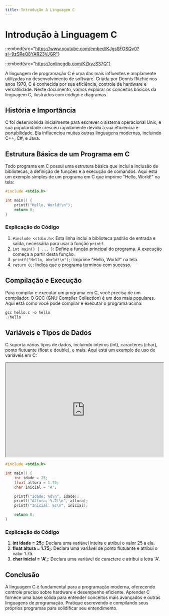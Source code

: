 ```yaml
---
title: Introdução à Linguagem C
---
```


# Introdução à Linguagem C

::embed{src="https://www.youtube.com/embed/KJgsSFOSQv0?si=9zSReQ8YAR23VJGR"}

::embed{src="https://onlinegdb.com/KZkyzS37Q"}

A linguagem de programação C é uma das mais influentes e amplamente utilizadas no desenvolvimento de software. Criada por Dennis Ritchie nos anos 1970, C é conhecida por sua eficiência, controle de hardware e versatilidade. Neste documento, vamos explorar os conceitos básicos da linguagem C, ilustrados com código e diagramas.

## História e Importância

C foi desenvolvida inicialmente para escrever o sistema operacional Unix, e sua popularidade cresceu rapidamente devido à sua eficiência e portabilidade. Ela influenciou muitas outras linguagens modernas, incluindo C++, C#, e Java.

## Estrutura Básica de um Programa em C

Todo programa em C possui uma estrutura básica que inclui a inclusão de bibliotecas, a definição de funções e a execução de comandos. Aqui está um exemplo simples de um programa em C que imprime "Hello, World!" na tela:

```c
#include <stdio.h>

int main() {
    printf("Hello, World!\n");
    return 0;
}
```

### Explicação do Código

1. `#include <stdio.h>`: Esta linha inclui a biblioteca padrão de entrada e saída, necessária para usar a função `printf`.
2. `int main() { ... }`: Define a função principal do programa. A execução começa a partir desta função.
3. `printf("Hello, World!\n");`: Imprime "Hello, World!" na tela.
4. `return 0;`: Indica que o programa terminou com sucesso.

## Compilação e Execução

Para compilar e executar um programa em C, você precisa de um compilador. O GCC (GNU Compiler Collection) é um dos mais populares. Aqui está como você pode compilar e executar o programa acima:

```c
gcc hello.c -o hello
./hello
```

## Variáveis e Tipos de Dados

C suporta vários tipos de dados, incluindo inteiros (int), caracteres (char), ponto flutuante (float e double), e mais. Aqui está um exemplo de uso de variáveis em C:

<iframe
  src="https://codepen.io/team/codepen/embed/preview/PNaGbb"
  style="width:100%; height:300px;"
></iframe>

```c
#include <stdio.h>

int main() {
    int idade = 25;
    float altura = 1.75;
    char inicial = 'A';

    printf("Idade: %d\n", idade);
    printf("Altura: %.2f\n", altura);
    printf("Inicial: %c\n", inicial);

    return 0;
}
```

### Explicação do Código

1. **int idade = 25;**: Declara uma variável inteira e atribui o valor 25 a ela.
2. **float altura = 1.75;**: Declara uma variável de ponto flutuante e atribui o valor 1.75.
3. **char inicial = 'A';**: Declara uma variável de caractere e atribui a letra 'A'.

## Conclusão

A linguagem C é fundamental para a programação moderna, oferecendo controle preciso sobre hardware e desempenho eficiente. Aprender C fornece uma base sólida para entender conceitos mais avançados e outras linguagens de programação. Pratique escrevendo e compilando seus próprios programas para solidificar seu entendimento.
